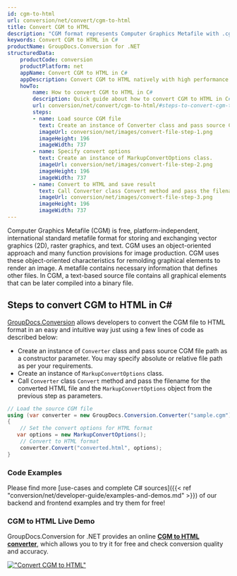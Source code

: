 ```yaml
---
id: cgm-to-html
url: conversion/net/convert/cgm-to-html
title: Convert CGM to HTML
description: "CGM format represents Computer Graphics Metafile with .cgm extension. Learn how to convert CGM to HTML file programmatically in C# language using GroupDocs.Conversion for .NET library."
keywords: Convert CGM to HTML in C#
productName: GroupDocs.Conversion for .NET
structuredData:
    productCode: conversion
    productPlatform: net
    appName: Convert CGM to HTML in C#
    appDescription: Convert CGM to HTML natively with high performance using C# language and server side GroupDocs.Conversion for .NET APIs, without the use of any software like Microsoft or Open Office.
    howTo:
        name: How to convert CGM to HTML in C# 
        description: Quick guide about how to convert CGM to HTML in C# with high performance and accuracy.
        url: conversion/net/convert/cgm-to-html/#steps-to-convert-cgm-to-html-in-c
        steps:
        - name: Load source CGM file 
          text: Create an instance of Converter class and pass source CGM file path as a constructor parameter. You may specify absolute or relative file path as per your requirements. 
          imageUrl: conversion/net/images/convert-file-step-1.png
          imageHeight: 196
          imageWidth: 737
        - name: Specify convert options 
          text: Create an instance of MarkupConvertOptions class.
          imageUrl: conversion/net/images/convert-file-step-2.png
          imageHeight: 196
          imageWidth: 737
        - name: Convert to HTML and save result 
          text: Call Converter class Convert method and pass the filename for the converted HTML file and the MarkupConvertOptions object from the previous step as parameters.
          imageUrl: conversion/net/images/convert-file-step-3.png
          imageHeight: 196
          imageWidth: 737
---
```


Computer Graphics Metafile (CGM) is free, platform-independent, international standard metafile format for storing and exchanging vector graphics (2D), raster graphics, and text. CGM uses an object-oriented approach and many function provisions for image production. CGM uses these object-oriented characteristics for remolding graphical elements to render an image. A metafile contains necessary information that defines other files. In CGM, a text-based source file contains all graphical elements that can be later compiled into a binary file.

## Steps to convert CGM to HTML in C#

[GroupDocs.Conversion](https://products.groupdocs.com/conversion/net) allows developers to convert the CGM file to HTML format in an easy and intuitive way just using a few lines of code as described below:

* Create an instance of `Converter` class and pass source CGM file path as a constructor parameter. You may specify absolute or relative file path as per your requirements. 
* Create an instance of `MarkupConvertOptions` class.
* Call `Converter` class `Convert` method and pass the filename for the converted HTML file and the `MarkupConvertOptions` object from the previous step as parameters.

```csharp
// Load the source CGM file
using (var converter = new GroupDocs.Conversion.Converter("sample.cgm"))
{
    // Set the convert options for HTML format
   var options = new MarkupConvertOptions();
    // Convert to HTML format
    converter.Convert("converted.html", options);
}
```

### Code Examples

Please find more [use-cases and complete C# sources]({{< ref "conversion/net/developer-guide/examples-and-demos.md" >}}) of our backend and frontend examples and try them for free!

### CGM to HTML Live Demo

GroupDocs.Conversion for .NET provides an online [**CGM to HTML converter**](https://products.groupdocs.app/conversion/cgm-to-html), which allows you to try it for free and check conversion quality and accuracy.

[!["Convert CGM to HTML"](conversion/net/images/convert-to-html/convert-cgm-to-html.png)](https://products.groupdocs.app/conversion/cgm-to-html)
